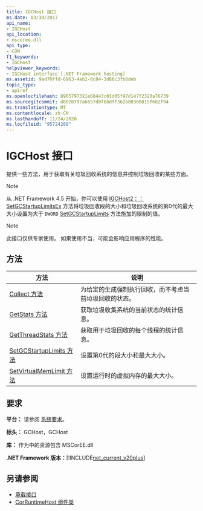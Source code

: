 ```yaml
---
title: IGCHost 接口
ms.date: 03/30/2017
api_name:
- IGCHost
api_location:
- mscoree.dll
api_type:
- COM
f1_keywords:
- IGCHost
helpviewer_keywords:
- IGCHost interface [.NET Framework hosting]
ms.assetid: 9ad70ffd-6963-4ab2-8c84-3d86c3fb8deb
topic_type:
- apiref
ms.openlocfilehash: 8965797321e68443c01d05f97d147f2320a76739
ms.sourcegitcommit: d8020797a6657d0fbbdff362b80300815f682f94
ms.translationtype: MT
ms.contentlocale: zh-CN
ms.lasthandoff: 11/24/2020
ms.locfileid: "95724288"
---
```

# <a name="igchost-interface"></a>IGCHost 接口

提供一些方法，用于获取有关垃圾回收系统的信息并控制垃圾回收的某些方面。  
  
> [!NOTE]
> 从 .NET Framework 4.5 开始，你可以使用 [IGCHost2：： SetGCStartupLimitsEx](igchost2-setgcstartuplimitsex-method.md) 方法将垃圾回收段的大小和垃圾回收系统的第0代的最大大小设置为大于 `DWORD` [SetGCStartupLimits](igchost-setgcstartuplimits-method.md) 方法施加的限制的值。  
  
> [!NOTE]
> 此接口仅供专家使用。 如果使用不当，可能会影响应用程序的性能。  
  
## <a name="methods"></a>方法  
  
|方法|说明|  
|------------|-----------------|  
|[Collect 方法](igchost-collect-method.md)|为给定的生成强制执行回收，而不考虑当前垃圾回收的状态。|  
|[GetStats 方法](igchost-getstats-method.md)|获取垃圾收集系统的当前状态的统计信息。|  
|[GetThreadStats 方法](igchost-getthreadstats-method.md)|获取用于垃圾回收的每个线程的统计信息。|  
|[SetGCStartupLimits 方法](igchost-setgcstartuplimits-method.md)|设置第0代的段大小和最大大小。|  
|[SetVirtualMemLimit 方法](igchost-setvirtualmemlimit-method.md)|设置运行时的虚拟内存的最大大小。|  
  
## <a name="requirements"></a>要求  

 **平台：** 请参阅 [系统要求](../../get-started/system-requirements.md)。  
  
 **标头：** GCHost，GCHost  
  
 **库：** 作为中的资源包含 MSCorEE.dll  
  
 **.NET Framework 版本：**[!INCLUDE[net_current_v20plus](../../../../includes/net-current-v20plus-md.md)]  
  
## <a name="see-also"></a>另请参阅

- [承载接口](hosting-interfaces.md)
- [CorRuntimeHost 组件类](corruntimehost-coclass.md)
